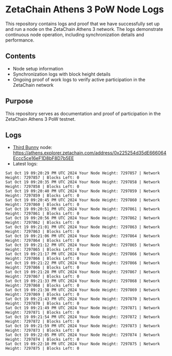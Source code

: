 # ZetaChain Athens 3 PoW Node Logs
This repository contains logs and proof that we have successfully set up and run a node on the ZetaChain Athens 3 network. The logs demonstrate continuous node operation, including synchronization details and performance.

## Contents
- Node setup information
- Synchronization logs with block height details
- Ongoing proof of work logs to verify active participation in the ZetaChain network

## Purpose
This repository serves as documentation and proof of participation in the ZetaChain Athens 3 PoW testnet.

## Logs

- [Third Bunny](https://thirdbunny.xyz/) node: https://athens.explorer.zetachain.com/address/0x225254d35dE666064Eccc5ce16eF1D8bF8D7b5EE
- Latest logs:
```
Sat Oct 19 09:20:29 PM UTC 2024 Your Node Height: 7297857 | Network Height: 7297857 | Blocks Left: 0
Sat Oct 19 09:20:35 PM UTC 2024 Your Node Height: 7297858 | Network Height: 7297858 | Blocks Left: 0
Sat Oct 19 09:20:40 PM UTC 2024 Your Node Height: 7297859 | Network Height: 7297859 | Blocks Left: 0
Sat Oct 19 09:20:45 PM UTC 2024 Your Node Height: 7297860 | Network Height: 7297860 | Blocks Left: 0
Sat Oct 19 09:20:51 PM UTC 2024 Your Node Height: 7297861 | Network Height: 7297861 | Blocks Left: 0
Sat Oct 19 09:20:56 PM UTC 2024 Your Node Height: 7297862 | Network Height: 7297862 | Blocks Left: 0
Sat Oct 19 09:21:01 PM UTC 2024 Your Node Height: 7297863 | Network Height: 7297863 | Blocks Left: 0
Sat Oct 19 09:21:06 PM UTC 2024 Your Node Height: 7297864 | Network Height: 7297864 | Blocks Left: 0
Sat Oct 19 09:21:12 PM UTC 2024 Your Node Height: 7297865 | Network Height: 7297865 | Blocks Left: 0
Sat Oct 19 09:21:17 PM UTC 2024 Your Node Height: 7297866 | Network Height: 7297866 | Blocks Left: 0
Sat Oct 19 09:21:22 PM UTC 2024 Your Node Height: 7297866 | Network Height: 7297866 | Blocks Left: 0
Sat Oct 19 09:21:28 PM UTC 2024 Your Node Height: 7297867 | Network Height: 7297867 | Blocks Left: 0
Sat Oct 19 09:21:33 PM UTC 2024 Your Node Height: 7297868 | Network Height: 7297868 | Blocks Left: 0
Sat Oct 19 09:21:38 PM UTC 2024 Your Node Height: 7297869 | Network Height: 7297869 | Blocks Left: 0
Sat Oct 19 09:21:43 PM UTC 2024 Your Node Height: 7297870 | Network Height: 7297870 | Blocks Left: 0
Sat Oct 19 09:21:49 PM UTC 2024 Your Node Height: 7297871 | Network Height: 7297871 | Blocks Left: 0
Sat Oct 19 09:21:54 PM UTC 2024 Your Node Height: 7297872 | Network Height: 7297872 | Blocks Left: 0
Sat Oct 19 09:21:59 PM UTC 2024 Your Node Height: 7297873 | Network Height: 7297873 | Blocks Left: 0
Sat Oct 19 09:22:05 PM UTC 2024 Your Node Height: 7297874 | Network Height: 7297874 | Blocks Left: 0
Sat Oct 19 09:22:10 PM UTC 2024 Your Node Height: 7297875 | Network Height: 7297875 | Blocks Left: 0
```
